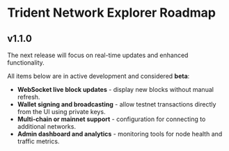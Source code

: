 # Trident Network Explorer Roadmap

## v1.1.0

The next release will focus on real-time updates and enhanced functionality.

All items below are in active development and considered **beta**:

- **WebSocket live block updates** - display new blocks without manual refresh.
- **Wallet signing and broadcasting** - allow testnet transactions directly from the UI using private keys.
- **Multi-chain or mainnet support** - configuration for connecting to additional networks.
- **Admin dashboard and analytics** - monitoring tools for node health and traffic metrics.

